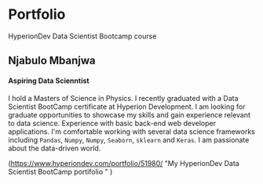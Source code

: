 # Portfolio
HyperionDev Data Scientist Bootcamp course

## Njabulo Mbanjwa

#### Aspiring Data Scienntist

I hold a Masters of Science in Physics. I recently graduated with a Data Scientist BootCamp certificate at Hyperion Development. I am looking for graduate opportunities to showcase my skills and gain experience relevant to data science. Experience with basic back-end web developer applications. I'm comfortable working with several data science frameworks including ```Pandas```, ```Numpy```, ```Numpy```, ```Seaborn```, ```sklearn``` and ```Keras```. I am passionate about the data-driven world.

(https://www.hyperiondev.com/portfolio/51980/ "My HyperionDev Data Scientist BootCamp portifolio "  ) 
